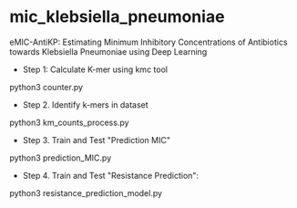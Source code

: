 # mic_klebsiella_pneumoniae
eMIC-AntiKP: Estimating Minimum Inhibitory Concentrations of Antibiotics towards Klebsiella Pneumoniae using Deep Learning

+ Step 1: Calculate K-mer using kmc tool

python3 counter.py

+ Step 2. Identify k-mers in dataset

python3 km_counts_process.py


+ Step 3. Train and Test "Prediction MIC"

python3 prediction_MIC.py

+ Step 4. Train and Test "Resistance Prediction":

python3 resistance_prediction_model.py
